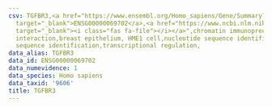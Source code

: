 ```yaml
---
csv: TGFBR3,<a href="https://www.ensembl.org/Homo_sapiens/Gene/Summary?db=core;g=ENSG00000069702"
  target="_blank">ENSG00000069702</a>,<a href="https://www.ncbi.nlm.nih.gov/pubmed/22863008"
  target="_blank"><i class="fas fa-file"></i></a>",chromatin immunoprecipitation assay,direct
  interaction,breast epithelium, HME1 cell,nucleotide sequence identification,nucleotide
  sequence identification,transcriptional regulation,
data_alias: TGFBR3
data_id: ENSG00000069702
data_numevidence: 1
data_species: Homo sapiens
data_taxid: '9606'
title: TGFBR3
---
```

